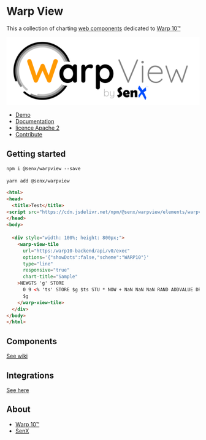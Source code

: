 # Warp View

This a collection of charting [web components](https://en.wikipedia.org/wiki/Web_Components) dedicated to [Warp 10™](https://www.warp10.io)

![WarpView](imgs/warpView.png)

- [Demo](https://senx.github.io/warpview/)
- [Documentation](https://github.com/senx/warpview/wiki/)
- [licence Apache 2](./LICENSE.md)
- [Contribute](./CONTRIBUTING.md)

## Getting started

    npm i @senx/warpview --save
    
    yarn add @senx/warpview

```html
<html>
<head>
  <title>Test</title>
<script src="https://cdn.jsdelivr.net/npm/@senx/warpview/elements/warpview-elements.js"></script>
</head>
<body>
  
  <div style="width: 100%; height: 800px;">
    <warp-view-tile 
      url="https:/warp10-backend/api/v0/exec"
      options='{"showDots":false,"scheme":"WARP10"}' 
      type="line"
      responsive="true" 
      chart-title="Sample"
    >NEWGTS 'g' STORE
      0 9 <% 'ts' STORE $g $ts STU * NOW + NaN NaN NaN RAND ADDVALUE DROP %> FOR
      $g 
    </warp-view-tile>
  </div>
</body>
</html>
```

## Components

[See wiki](https://github.com/senx/warpview/wiki/)


## Integrations

[See here](https://stenciljs.com/docs/framework-integration)

## About

- [Warp 10™](https://www.warp10.io)
- [SenX](https://senx.io)
